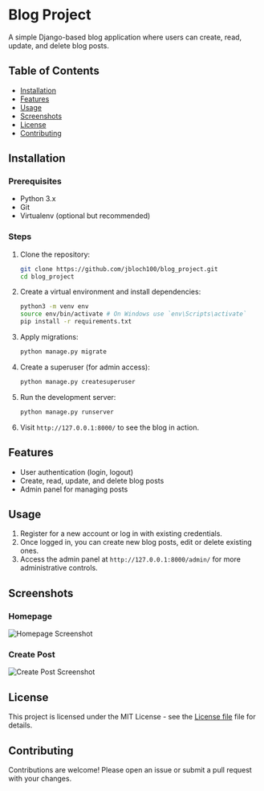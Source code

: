 # Blog Project

A simple Django-based blog application where users can create, read, update, and delete blog posts.

## Table of Contents

- [Installation](#installation)
- [Features](#features)
- [Usage](#usage)
- [Screenshots](#screenshots)
- [License](#license)
- [Contributing](#contributing)

## Installation

### Prerequisites

- Python 3.x
- Git
- Virtualenv (optional but recommended)

### Steps

1. Clone the repository:

	```bash
	git clone https://github.com/jbloch100/blog_project.git
	cd blog_project
	```

2. Create a virtual environment and install dependencies:

	```bash
	python3 -m venv env
	source env/bin/activate	# On Windows use `env\Scripts\activate`
	pip install -r requirements.txt
	```

3. Apply migrations:

	```bash
	python manage.py migrate
	```

4. Create a superuser (for admin access):

	```bash
	python manage.py createsuperuser
	```

5. Run the development server:
	
	```bash
	python manage.py runserver
	```

6. Visit `http://127.0.0.1:8000/` to see the blog in action.

## Features

- User authentication (login, logout)
- Create, read, update, and delete blog posts
- Admin panel for managing posts

## Usage

1. Register for a new account or log in with existing credentials.
2. Once logged in, you can create new blog posts, edit or delete existing ones.
3. Access the admin panel at `http://127.0.0.1:8000/admin/` for more administrative controls.

## Screenshots

### Homepage
![Homepage Screenshot](images/homepage_screenshot.png)

### Create Post
![Create Post Screenshot](images/create_post_screenshot.png)

## License

This project is licensed under the MIT License - see the [License file](License) file for details.

## Contributing

Contributions are welcome! Please open an issue or submit a pull request with your changes.